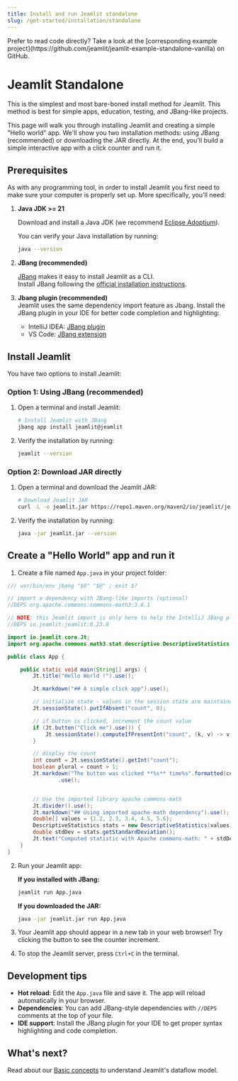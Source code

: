 ```yaml
---
title: Install and run Jeamlit standalone
slug: /get-started/installation/standalone
---
```


<Note>
Prefer to read code directly? Take a look at the [corresponding example project](https://github.com/jeamlit/jeamlit-example-standalone-vanilla) on GitHub.
</Note>


# Jeamlit Standalone

This is the simplest and most bare-boned install method for Jeamlit.
This method is best for simple apps, education, testing, and JBang-like projects.

This page will walk you through installing Jeamlit and creating a simple "Hello world" app. We'll show you two installation methods: using JBang (recommended) or downloading the JAR directly. At the end, you'll build a simple interactive app with a click counter and run it.

## Prerequisites

As with any programming tool, in order to install Jeamlit you first need to make sure your
computer is properly set up. More specifically, you'll need:

1. **Java JDK >= 21**

   Download and install a Java JDK (we recommend [Eclipse Adoptium](https://adoptium.net/)).

   You can verify your Java installation by running:
   ```bash
   java --version
   ```

2. **JBang (recommended)**

    [JBang](https://www.jbang.dev/) makes it easy to install Jeamlit as a CLI.  
    Install JBang following the [official installation instructions](https://www.jbang.dev/download/).  
    
3. **Jbang plugin (recommended)**  
    Jeamlit uses the same dependency import feature as Jbang. 
    Install the JBang plugin in your IDE for better code completion and highlighting: 
    - IntelliJ IDEA: [JBang plugin](https://plugins.jetbrains.com/plugin/18257-jbang)
    - VS Code: [JBang extension](https://marketplace.visualstudio.com/items?itemName=jbangdev.jbang-vscode)

## Install Jeamlit

You have two options to install Jeamlit:

### Option 1: Using JBang (recommended)

1. Open a terminal and install Jeamlit:

   ```bash
   # Install Jeamlit with JBang
   jbang app install jeamlit@jeamlit
   ```

2. Verify the installation by running:

   ```bash
   jeamlit --version
   ```

### Option 2: Download JAR directly

1. Open a terminal and download the Jeamlit JAR:

   ```bash
   # Download Jeamlit JAR
   curl -L -o jeamlit.jar https://repo1.maven.org/maven2/io/jeamlit/jeamlit/${JEAMLIT_VERSION}/jeamlit-${JEAMLIT_VERSION}-all.jar
   ```

2. Verify the installation by running:

   ```bash
   java -jar jeamlit.jar --version
   ```

## Create a "Hello World" app and run it

1. Create a file named `App.java` in your project folder:

```java
/// usr/bin/env jbang "$0" "$@" ; exit $?

// import a dependency with JBang-like imports (optional)
//DEPS org.apache.commons:commons-math3:3.6.1

// NOTE: this Jeamlit import is only here to help the IntelliJ JBang plugin - it is not strictly necessary
//DEPS io.jeamlit:jeamlit:0.23.0

import io.jeamlit.core.Jt;
import org.apache.commons.math3.stat.descriptive.DescriptiveStatistics;

public class App {

    public static void main(String[] args) {
        Jt.title("Hello World !").use();

        Jt.markdown("## A simple click app").use();

        // initialize state - values in the session state are maintained at each update
        Jt.sessionState().putIfAbsent("count", 0);

        // if button is clicked, increment the count value
        if (Jt.button("Click me").use()) {
            Jt.sessionState().computeIfPresentInt("count", (k, v) -> v + 1);
        }

        // display the count
        int count = Jt.sessionState().getInt("count");
        boolean plural = count > 1;
        Jt.markdown("The button was clicked **%s** time%s".formatted(count, plural ? "s" : ""))
                .use();


        // Use the imported library apache commons-math
        Jt.divider().use();
        Jt.markdown("## Using imported apache math dependency").use();
        double[] values = {1.2, 2.3, 3.4, 4.5, 5.6};
        DescriptiveStatistics stats = new DescriptiveStatistics(values);
        double stdDev = stats.getStandardDeviation();
        Jt.text("Computed statistic with Apache commons-math: " + stdDev).use();
    }
}
```

2. Run your Jeamlit app:

   **If you installed with JBang:**
   ```bash
   jeamlit run App.java
   ```

   **If you downloaded the JAR:**
   ```bash
   java -jar jeamlit.jar run App.java
   ```

5. Your Jeamlit app should appear in a new tab in your web browser! Try clicking the button to see the counter increment.

6. To stop the Jeamlit server, press `Ctrl+C` in the terminal.

## Development tips

- **Hot reload**: Edit the `App.java` file and save it. The app will reload automatically in your browser.
- **Dependencies**: You can add JBang-style dependencies with `//DEPS` comments at the top of your file.
- **IDE support**: Install the JBang plugin for your IDE to get proper syntax highlighting and code completion.

## What's next?

Read about our [Basic concepts](/get-started/fundamentals/main-concepts) to understand Jeamlit's dataflow model.
